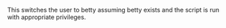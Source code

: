 This switches the user to betty assuming betty exists and the script is run with appropriate privileges.